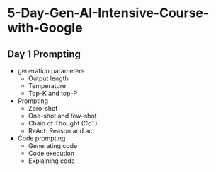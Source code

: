# 5-Day-Gen-AI-Intensive-Course-with-Google

## Day 1 Prompting

- generation parameters
  - Output length
  - Temperature
  - Top-K and top-P
- Prompting
  - Zero-shot
  - One-shot and few-shot
  - Chain of Thought (CoT)
  - ReAct: Reason and act
- Code prompting
  - Generating code
  - Code execution
  - Explaining code
